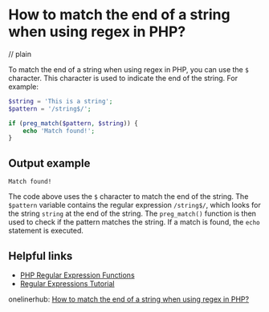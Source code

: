 # How to match the end of a string when using regex in PHP?
// plain

To match the end of a string when using regex in PHP, you can use the `$` character. This character is used to indicate the end of the string. For example:

```php
$string = 'This is a string';
$pattern = '/string$/';

if (preg_match($pattern, $string)) {
    echo 'Match found!';
}
```

## Output example

```
Match found!
```

The code above uses the `$` character to match the end of the string. The `$pattern` variable contains the regular expression `/string$/`, which looks for the string `string` at the end of the string. The `preg_match()` function is then used to check if the pattern matches the string. If a match is found, the `echo` statement is executed.

## Helpful links

- [PHP Regular Expression Functions](https://www.php.net/manual/en/ref.regex.php)
- [Regular Expressions Tutorial](https://www.regular-expressions.info/tutorial.html)

onelinerhub: [How to match the end of a string when using regex in PHP?](https://onelinerhub.com/php-regex/how-to-match-the-end-of-a-string-when-using-regex-in-php)